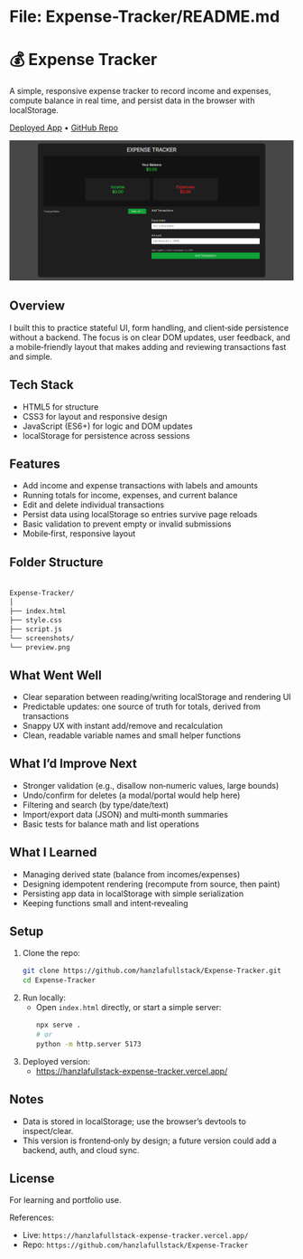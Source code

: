 # File: Expense-Tracker/README.md

# 💰 Expense Tracker

A simple, responsive expense tracker to record income and expenses, compute balance in real time, and persist data in the browser with localStorage.

[Deployed App](https://hanzlafullstack-expense-tracker.vercel.app/) • [GitHub Repo](https://github.com/hanzlafullstack/Expense-Tracker)

![Preview](./preview/screenshot.png)

## Overview

I built this to practice stateful UI, form handling, and client‑side persistence without a backend. The focus is on clear DOM updates, user feedback, and a mobile‑friendly layout that makes adding and reviewing transactions fast and simple.

## Tech Stack

- HTML5 for structure  
- CSS3 for layout and responsive design  
- JavaScript (ES6+) for logic and DOM updates  
- localStorage for persistence across sessions

## Features

- Add income and expense transactions with labels and amounts
- Running totals for income, expenses, and current balance
- Edit and delete individual transactions
- Persist data using localStorage so entries survive page reloads
- Basic validation to prevent empty or invalid submissions
- Mobile‑first, responsive layout

## Folder Structure

```

Expense-Tracker/
│
├── index.html
├── style.css
├── script.js
└── screenshots/
└── preview.png

```


## What Went Well

- Clear separation between reading/writing localStorage and rendering UI
- Predictable updates: one source of truth for totals, derived from transactions
- Snappy UX with instant add/remove and recalculation
- Clean, readable variable names and small helper functions

## What I’d Improve Next

- Stronger validation (e.g., disallow non‑numeric values, large bounds)
- Undo/confirm for deletes (a modal/portal would help here)
- Filtering and search (by type/date/text)
- Import/export data (JSON) and multi‑month summaries
- Basic tests for balance math and list operations

## What I Learned

- Managing derived state (balance from incomes/expenses)
- Designing idempotent rendering (recompute from source, then paint)
- Persisting app data in localStorage with simple serialization
- Keeping functions small and intent‑revealing

## Setup

1. Clone the repo:
   ```bash
   git clone https://github.com/hanzlafullstack/Expense-Tracker.git
   cd Expense-Tracker
   ```
2. Run locally:
   - Open `index.html` directly, or start a simple server:
     ```bash
     npx serve .
     # or
     python -m http.server 5173
     ```
3. Deployed version:
   - https://hanzlafullstack-expense-tracker.vercel.app/

## Notes

- Data is stored in localStorage; use the browser’s devtools to inspect/clear.
- This version is frontend‑only by design; a future version could add a backend, auth, and cloud sync.

## License

For learning and portfolio use.

References:  
- Live: `https://hanzlafullstack-expense-tracker.vercel.app/`  
- Repo: `https://github.com/hanzlafullstack/Expense-Tracker`

